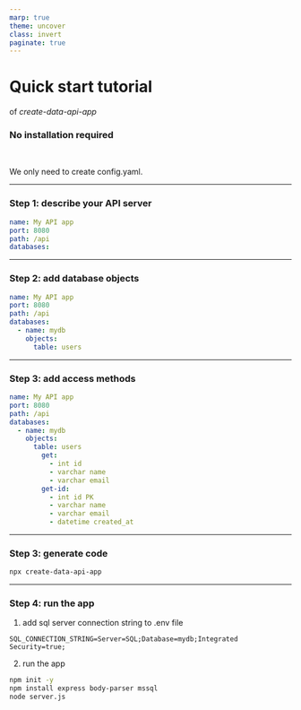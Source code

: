 ```yaml
---
marp: true
theme: uncover
class: invert
paginate: true
---
```


# Quick start tutorial

of _create-data-api-app_
<br/>

### No installation required
<br/>

We only need to create config.yaml.

---

### Step 1: describe your API server

```yaml
name: My API app
port: 8080
path: /api
databases:
```

---

### Step 2: add database objects

```yaml
name: My API app
port: 8080
path: /api
databases:
  - name: mydb
    objects:
      table: users
```

---

### Step 3: add access methods

```yaml
name: My API app
port: 8080
path: /api
databases:
  - name: mydb
    objects:
      table: users
        get:
          - int id
          - varchar name
          - varchar email
        get-id:
          - int id PK
          - varchar name
          - varchar email
          - datetime created_at

```

---

### Step 3: generate code

```bash
npx create-data-api-app
```

---

### Step 4: run the app

1. add sql server connection string to .env file

```
SQL_CONNECTION_STRING=Server=SQL;Database=mydb;Integrated Security=true;
```

2. run the app

```bash
npm init -y
npm install express body-parser mssql
node server.js
```
